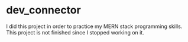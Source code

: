 # dev_connector
I did this project in order to practice my MERN stack programming skills. This project is not finished since I stopped working on it.
